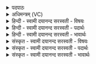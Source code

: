 <details><summary>पदपाठः</summary>

राज्ञी॑। अ॒सि॒। प्राची॑। दिक्। वस॑वः। ते॒। दे॒वाः। अधि॑पत॒य इत्यधि॑ऽपतयः। अ॒ग्निः। हे॒ती॒नाम्। प्र॒ति॒ध॒र्त्तेति॑ प्रतिऽध॒र्त्ता। त्रि॒वृदिति॑ त्रि॒ऽवृत्। त्वा॒। स्तोमः॑। पृ॒थि॒व्याम्। श्र॒य॒तु॒। आज्य॑म्। उ॒क्थम्। अव्य॑थायै। स्त॒भ्ना॒तु॒। र॒थ॒न्त॒रमिति॑ रथम्ऽत॒रम्। साम॑। प्रति॑ष्ठित्यै। प्रति॑स्थित्या॒ इति॒ प्रति॑ऽस्थित्यै। अ॒न्तरि॑क्षे। ऋष॑यः। त्वा॒। प्र॒थ॒म॒जा इति॑ प्रथम॒ऽजाः। दे॒वेषु॑। दि॒वः। मात्र॑या। व॒रि॒म्णा। प्र॒थ॒न्तु॒। वि॒ध॒र्त्तेति॑ विऽध॒र्त्ता। च॒। अ॒यम्। अधि॑पति॒रित्यधि॑ऽपतिः। च॒। ते। त्वा॒। सर्वे॑। सं॒वि॒दा॒ना इति॑ सम्ऽवि॒दा॒नाः। नाक॑स्य। पृ॒ष्ठे। स्व॒र्ग इति॑ स्वः॒ऽगे। लो॒के। यज॑मानम्। च॒। सा॒द॒य॒न्तु॒। १०।
</details>

<details><summary>अधिमन्त्रम् (VC)</summary>

- वसवो देवताः
- परमेष्ठी ऋषिः
- विराड् ब्राह्मी त्रिष्टुप्
- धैवतः
</details>

<details><summary>हिन्दी - स्वामी दयानन्द सरस्वती  - विषयः</summary>

अग्नि आदि पदार्थ कैसे गुणोंवाले हैं, यह विषय अगले मन्त्र में कहा है ॥
</details>

<details><summary>हिन्दी - स्वामी दयानन्द सरस्वती  - पदार्थः</summary>

पदार्थान्वयभाषाः -  हे स्त्रि ! (ते) तेरा (अधिपतिः) स्वामी जैसे जिस के (वसवः) अग्न्यादिक (देवाः) प्रकाशमान (अधिपतयः) अधिष्ठाता हैं, वैसे तू (प्राची) पूर्व (दिक्) दिशा के समान (राज्ञी) राणी (असि) है। जैसे (हेतीनाम्) वज्रादि शस्त्रास्त्रों का (प्रतिधर्त्ता) प्रत्यक्ष धारणकर्त्ता (त्रिवृत्) विद्युत् भूमिस्थ और सूर्यरूप से तीन प्रकार वर्त्तमान (स्तोमः) स्तुतियुक्त गुणों से सहित (अग्निः) महाविद्युत् धारण करनेवाली है, वैसे (त्वा) तुझ को तेरा पति मैं धारण करता हूँ। तू (पृथिव्याम्) भूमि पर (अव्यथायै) पीड़ा न होने के लिये (उक्थम्) प्रशंसनीय (आज्यम्) घृत आदि पदार्थों को (श्रयतु) धारण कर (प्रतिष्ठित्यै) प्रतिष्ठा के लिये (रथन्तरम्) रथादि से तारनेवाले (साम) सिद्धान्त कर्म को (स्तभ्नातु) धारण कर। जैसे (अन्तरिक्षे) आकाश में (दिवः) बिजुली का (मात्रया) लेश सम्बन्ध और (वरिम्णा) महापुरुषार्थ से (देवेषु) विद्वानों में (प्रथमजाः) पूर्व हुए (ऋषयः) वेदार्थवित् विद्वान् (त्वा) तुझ को (प्रथन्तु) शुभ गुणों से विशालबुद्धि करें (च) और जैसे (अयम्) यह (विधर्त्ता) विविध रीति से धारणकर्त्ता (ते) तेरा पति तुझ से वर्त्ते, वैसे उस के साथ तू वर्त्ता कर। (च) और जैसे (सर्वे) सब (संविदानाः) अच्छे विद्वान् लोग (नाकस्य) अविद्यमान दुःख के (पृष्ठे) मध्य में (स्वर्गे) जो स्वर्ग अर्थात् अति सुख की प्राप्ति (लोके) दर्शनीय है, उस में (त्वा) तुझ को (च) और (यजमानम्) तेरे पति को (सादयन्तु) स्थापन करें वैसे तुम दोनों स्त्री पुरुष वर्त्ता करो ॥१० ॥
</details>

<details><summary>हिन्दी - स्वामी दयानन्द सरस्वती  - भावार्थः</summary>

भावार्थभाषाः -  इस मन्त्र में वाचकलुप्तोपमालङ्कार है। पूर्व दिशा इसलिए उत्तम कहाती है कि जिस से सूर्य प्रथम वहाँ उदय को प्राप्त होता है। जो पूर्व दिशा से वायु चलता है, वह किसी देश में मेघ को उत्पन्न करता है, किसी में नहीं और यह अग्नि सब पदार्थों को धारण करता तथा वायु के संयोग से बढ़ता है, जो पुरुष इन वायु और अग्नि को यथार्थ जानते हैं, वे संसार में प्राणियों को सुख पहुँचाते हैं ॥१० ॥
</details>

<details><summary>संस्कृत - स्वामी दयानन्द सरस्वती  - विषयः</summary>

अग्न्यादिपदार्थाः कीदृशा इत्याह ॥
</details>

<details><summary>संस्कृत - स्वामी दयानन्द सरस्वती  - पदार्थः</summary>

पदार्थान्वयभाषाः -  हे स्त्रि ! तेऽधिपतिर्यथा यस्या वसवो देवा अधिपतय आसन् तथा प्राची दिगिव राज्ञ्यसि। यथा हेतीनां प्रतिधर्त्ता त्रिवृत्स्तोमोऽग्निरस्ति, तथा त्वाऽहं धरामि। भवति पृथिव्यामव्यथाया उक्थमाज्यं श्रयतु प्रतिष्ठित्यै रथन्तरं साम स्तभ्नातु। यथाऽन्तरिक्षे दिवो मात्रया वरिम्णा देवेषु प्रथमजा ऋषयस्त्वा प्रथन्तु, यथा चायं विधर्त्ता ते पतिर्वर्तेत तथा तेन सह त्वं वर्त्तस्व। यथा च सर्वे संविदाना विद्वांसो नाकस्य पृष्ठे स्वर्गे लोके त्वा यजमानं च सादयन्तु तथा युवां सीदेतम् ॥१० ॥
</details>

<details><summary>संस्कृत - स्वामी दयानन्द सरस्वती  - भावार्थः</summary>

भावार्थभाषाः -  अत्र वाचकलुप्तोपमालङ्कारः। पूर्वा दिक् तस्मादुत्तमास्ति यस्मात् प्रथमं सूर्य्य उदेति। ये पूर्वस्या दिशो वायव आगच्छन्ति, ते कस्मिंश्चिद्देशे मेघकरा भवन्ति कस्मिंश्चिन्नैव। अयमग्निरेव सर्वेषां धर्त्ता वायुनिमित्तो वर्धते ये तं जानन्ति ते जगति सुखं संस्थापयन्ति ॥१० ॥
</details>